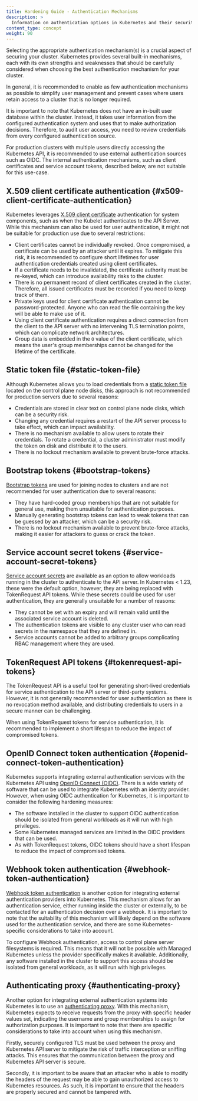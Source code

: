 ```yaml
---
title: Hardening Guide - Authentication Mechanisms
description: >
  Information on authentication options in Kubernetes and their security properties.
content_type: concept
weight: 90
---
```


<!-- overview -->

Selecting the appropriate authentication mechanism(s) is a crucial aspect of securing your cluster.
Kubernetes provides several built-in mechanisms, each with its own strengths and weaknesses that 
should be carefully considered when choosing the best authentication mechanism for your cluster.

In general, it is recommended to enable as few authentication mechanisms as possible to simplify 
user management and prevent cases where users retain access to a cluster that is no longer required.

It is important to note that Kubernetes does not have an in-built user database within the cluster. 
Instead, it takes user information from the configured authentication system and uses that to make 
authorization decisions. Therefore, to audit user access, you need to review credentials from every 
configured authentication source.

For production clusters with multiple users directly accessing the Kubernetes API, it is 
recommended to use external authentication sources such as OIDC. The internal authentication 
mechanisms, such as client certificates and service account tokens, described below, are not 
suitable for this use-case.

<!-- body -->

## X.509 client certificate authentication {#x509-client-certificate-authentication}

Kubernetes leverages [X.509 client certificate](/docs/reference/access-authn-authz/authentication/#x509-client-certs) 
authentication for system components, such as when the Kubelet authenticates to the API Server. 
While this mechanism can also be used for user authentication, it might not be suitable for 
production use due to several restrictions:

- Client certificates cannot be individually revoked. Once compromised, a certificate can be used 
  by an attacker until it expires. To mitigate this risk, it is recommended to configure short 
  lifetimes for user authentication credentials created using client certificates.
- If a certificate needs to be invalidated, the certificate authority must be re-keyed, which 
can introduce availability risks to the cluster.
- There is no permanent record of client certificates created in the cluster. Therefore, all 
issued certificates must be recorded if you need to keep track of them.
- Private keys used for client certificate authentication cannot be password-protected. Anyone 
who can read the file containing the key will be able to make use of it.
- Using client certificate authentication requires a direct connection from the client to the 
API server with no intervening TLS termination points, which can complicate network architectures.
- Group data is embedded in the `O` value of the client certificate, which means the user's group 
memberships cannot be changed for the lifetime of the certificate.

## Static token file {#static-token-file}

Although Kubernetes allows you to load credentials from a 
[static token file](/docs/reference/access-authn-authz/authentication/#static-token-file) located 
on the control plane node disks, this approach is not recommended for production servers due to 
several reasons:

- Credentials are stored in clear text on control plane node disks, which can be a security risk.
- Changing any credential requires a restart of the API server process to take effect, which can 
impact availability.
- There is no mechanism available to allow users to rotate their credentials. To rotate a 
credential, a cluster administrator must modify the token on disk and distribute it to the users.
- There is no lockout mechanism available to prevent brute-force attacks.

## Bootstrap tokens {#bootstrap-tokens}

[Bootstrap tokens](/docs/reference/access-authn-authz/bootstrap-tokens/) are used for joining 
nodes to clusters and are not recommended for user authentication due to several reasons:

- They have hard-coded group memberships that are not suitable for general use, making them 
unsuitable for authentication purposes.
- Manually generating bootstrap tokens can lead to weak tokens that can be guessed by an attacker, 
which can be a security risk.
- There is no lockout mechanism available to prevent brute-force attacks, making it easier for 
attackers to guess or crack the token.

## Service account secret tokens {#service-account-secret-tokens}

[Service account secrets](/docs/reference/access-authn-authz/service-accounts-admin/#manual-secret-management-for-serviceaccounts) 
are available as an option to allow workloads running in the cluster to authenticate to the 
API server. In Kubernetes < 1.23, these were the default option, however, they are being replaced 
with TokenRequest API tokens. While these secrets could be used for user authentication, they are 
generally unsuitable for a number of reasons:

- They cannot be set with an expiry and will remain valid until the associated service account is deleted.
- The authentication tokens are visible to any cluster user who can read secrets in the namespace 
that they are defined in.
- Service accounts cannot be added to arbitrary groups complicating RBAC management where they are used.

## TokenRequest API tokens {#tokenrequest-api-tokens}

The TokenRequest API is a useful tool for generating short-lived credentials for service 
authentication to the API server or third-party systems. However, it is not generally recommended 
for user authentication as there is no revocation method available, and distributing credentials 
to users in a secure manner can be challenging.

When using TokenRequest tokens for service authentication, it is recommended to implement a short 
lifespan to reduce the impact of compromised tokens.

## OpenID Connect token authentication {#openid-connect-token-authentication}

Kubernetes supports integrating external authentication services with the Kubernetes API using 
[OpenID Connect (OIDC)](/docs/reference/access-authn-authz/authentication/#openid-connect-tokens). 
There is a wide variety of software that can be used to integrate Kubernetes with an identity 
provider. However, when using OIDC authentication for Kubernetes, it is important to consider the 
following hardening measures:

- The software installed in the cluster to support OIDC authentication should be isolated from 
general workloads as it will run with high privileges.
- Some Kubernetes managed services are limited in the OIDC providers that can be used.
- As with TokenRequest tokens, OIDC tokens should have a short lifespan to reduce the impact of 
compromised tokens.

## Webhook token authentication {#webhook-token-authentication}

[Webhook token authentication](/docs/reference/access-authn-authz/authentication/#webhook-token-authentication) 
is another option for integrating external authentication providers into Kubernetes. This mechanism 
allows for an authentication service, either running inside the cluster or externally, to be 
contacted for an authentication decision over a webhook. It is important to note that the suitability 
of this mechanism will likely depend on the software used for the authentication service, and there 
are some Kubernetes-specific considerations to take into account.

To configure Webhook authentication, access to control plane server filesystems is required. This 
means that it will not be possible with Managed Kubernetes unless the provider specifically makes it 
available. Additionally, any software installed in the cluster to support this access should be 
isolated from general workloads, as it will run with high privileges.

## Authenticating proxy {#authenticating-proxy}

Another option for integrating external authentication systems into Kubernetes is to use an 
[authenticating proxy](/docs/reference/access-authn-authz/authentication/#authenticating-proxy). 
With this mechanism, Kubernetes expects to receive requests from the proxy with specific header 
values set, indicating the username and group memberships to assign for authorization purposes. 
It is important to note that there are specific considerations to take into account when using 
this mechanism.

Firstly, securely configured TLS must be used between the proxy and Kubernetes API server to 
mitigate the risk of traffic interception or sniffing attacks. This ensures that the communication 
between the proxy and Kubernetes API server is secure.

Secondly, it is important to be aware that an attacker who is able to modify the headers of the 
request may be able to gain unauthorized access to Kubernetes resources. As such, it is important 
to ensure that the headers are properly secured and cannot be tampered with.